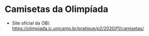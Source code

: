 # Camisetas da Olimpíada
- Site oficial da OBI: https://olimpiada.ic.unicamp.br/pratique/p2/2020/f1/camisetas/